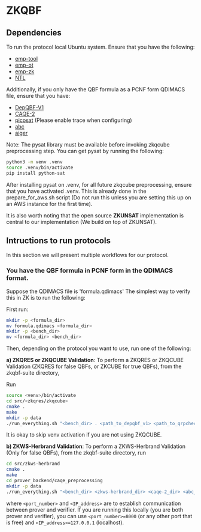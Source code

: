 # ZKQBF

## Dependencies

To run the protocol local Ubuntu system. Ensure that you have the following:

* [emp-tool](https://github.com/emp-toolkit/emp-tool)
* [emp-ot](https://github.com/emp-toolkit/emp-ot)
* [emp-zk](https://github.com/emp-toolkit/emp-zk)
* [NTL](https://libntl.org/)

Additionally, if you only have the QBF formula as a PCNF form QDIMACS file, ensure that you have:

* [DepQBF-V1](https://lonsing.github.io/depqbf/)
* [CAQE-2](https://finkbeiner.groups.cispa.de/tools/caqe/)
* [picosat](https://fmv.jku.at/picosat/) (Please enable trace when configuring)
* [abc](https://github.com/berkeley-abc/abc)
* [aiger](https://github.com/arminbiere/aiger)


Note: The pysat library must be available before invoking zkqcube preprocessing step.
You can get pysat by running the following:
```bash
python3 -m venv .venv
source .venv/bin/activate
pip install python-sat
```
After installing pysat on .venv, for all future zkqcube preprocessing, ensure that you have activated .venv.
This is already done in the prepare_for_aws.sh script (Do not run this unless you are setting this up on an
AWS instance for the first time). 

It is also worth noting that the open source **ZKUNSAT** implementation is central to our implementation (We build on top of ZKUNSAT).

## Intructions to run protocols

In this section we will present multiple workflows for our protocol. 

### You have the QBF formula in PCNF form in the QDIMACS format.

Suppose the QDIMACS file is 'formula.qdimacs' The simplest way to verify this in ZK is to run the following:

First run: 

```bash
mkdir -p <formula_dir>
mv formula.qdimacs <formula_dir>
mkdir -p <bench_dir>
mv <formula_dir> <bench_dir>
```

Then, depending on the protocol you want to use, run one of the following:

**a) ZKQRES or ZKQCUBE Validation**: To perform a ZKQRES or ZKQCUBE Validation (ZKQRES for false QBFs, or ZKCUBE for true QBFs), from the zkqbf-suite directory,

Run

```bash
source <venv>/bin/activate
cd src/<zkqres/zkqcube>
cmake .
make
mkdir -p data
./run_everything.sh "<bench_dir> . <path_to_depqbf_v1> <path_to_qrpcheck> <port_number> <IP_address>"
```

It is okay to skip venv activation if you are not using ZKQCUBE.

**b) ZKWS-Herbrand Validation**: To perform a ZKWS-Herbrand Validation (Only for false QBFs), from the zkqbf-suite directory, run

```bash
cd src/zkws-herbrand
cmake .
make
cd prover_backend/caqe_preprocessing
mkdir -p data
./run_everything.sh "<bench_dir> <zkws-herbrand_dir> <caqe-2_dir> <abc_dir> <aiger_dir> <picosat_dir> <port_number> <IP_address>"
```

where `<port_number>` and `<IP_address>` are to establish communication between prover and verifier.
If you are running this locally (you are both prover and verifier), you can use `<port_number>=8000` 
(or any other port that is free) and `<IP_address>=127.0.0.1` (localhost).


